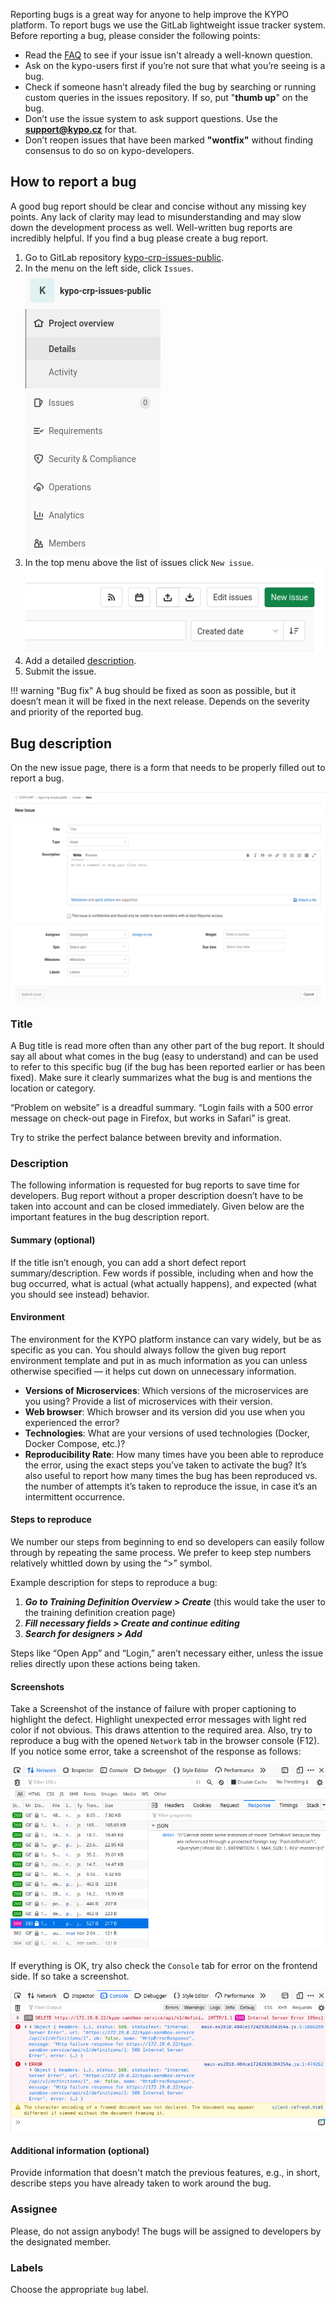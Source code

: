 Reporting bugs is a great way for anyone to help improve the KYPO platform. To report bugs we use the GitLab lightweight issue tracker system. Before reporting a bug, please consider the following points:
  
  * Read the [FAQ](faq.md) to see if your issue isn't already a well-known question.
  * Ask on the kypo-users first if you’re not sure that what you’re seeing is a bug.
  * Check if someone hasn’t already filed the bug by searching or running custom queries in the issues repository. If so, put "**thumb up**" on the bug.
  * Don’t use the issue system to ask support questions. Use the **support@kypo.cz** for that.
  * Don’t reopen issues that have been marked **"wontfix"** without finding consensus to do so on kypo-developers.


## How to report a bug

A good bug report should be clear and concise without any missing key points. Any lack of clarity may lead to misunderstanding and may slow down the development process as well. Well-written bug reports are incredibly helpful. If you find a bug please create a bug report.


  1.  Go to GitLab repository [kypo-crp-issues-public](https://gitlab.ics.muni.cz/muni-kypo-crp/kypo-crp-issues-public).
  2.  In the menu on the left side, click `Issues`.
  ![gitlab-issue-repository-left-menu](img/report-bugs/issues-repository-left-menu.png)
  3.  In the top menu above the list of issues click `New issue`.
  ![gitlab-issue-repository-top-menu](img/report-bugs/issues-repository-top-menu.png)
  4.  Add a detailed [description](#bug-description).
  5.  Submit the issue.

!!! warning "Bug fix" 
    A bug should be fixed as soon as possible, but it doesn’t mean it will be fixed in the next release. Depends on the severity and priority of the reported bug. 


## Bug description
On the new issue page, there is a form that needs to be properly filled out to report a bug. 

![new-issue-page](img/report-bugs/new-issue-page.png)



### Title
A Bug title is read more often than any other part of the bug report. It should say all about what comes in the bug (easy to understand) and can be used to refer to this specific bug (if the bug has been reported earlier or has been fixed). Make sure it clearly summarizes what the bug is and mentions the location or category.

 “Problem on website” is a dreadful summary. “Login fails with a 500 error message on check-out page in Firefox, but works in Safari” is great.

Try to strike the perfect balance between brevity and information.

### Description 
The following information is requested for bug reports to save time for developers. Bug report without a proper description doesn’t have to be taken into account and can be closed immediately. Given below are the important features in the bug description report.

#### Summary (optional)

If the title isn’t enough, you can add a short defect report summary/description. Few words if possible, including when and how the bug occurred, what is actual (what actually happens), and expected (what you should see instead) behavior.

#### Environment

The environment for the KYPO platform instance can vary widely, but be as specific as you can. You should always follow the given bug report environment template and put in as much information as you can unless otherwise specified — it helps cut down on unnecessary information.

  * **Versions of Microservices**: Which versions of the microservices are you using? Provide a list of microservices with their version.
  * **Web browser**: Which browser and its version did you use when you experienced the error? 
  * **Technologies**:  What are your versions of used technologies (Docker, Docker Compose, etc.)? 
  * **Reproducibility Rate**: How many times have you been able to reproduce the error, using the exact steps you’ve taken to activate the bug? It’s also useful to report how many times the bug has been reproduced vs. the number of attempts it’s taken to reproduce the issue, in case it’s an intermittent occurrence.

#### Steps to reproduce

We number our steps from beginning to end so developers can easily follow through by repeating the same process. We prefer to keep step numbers relatively whittled down by using the “>” symbol.

Example description for steps to reproduce a bug:

1. ***Go to Training Definition Overview > Create*** (this would take the user to the training definition creation page)
2. ***Fill necessary fields > Create and continue editing***
3. ***Search for designers > Add*** 

Steps like “Open App” and “Login,” aren’t necessary either, unless the issue relies directly upon these actions being taken.

#### Screenshots

Take a Screenshot of the instance of failure with proper captioning to highlight the defect. Highlight unexpected error messages with light red color if not obvious. This draws attention to the required area. Also, try to reproduce a bug with the opened `Network` tab in the browser console (F12). If you notice some error, take a screenshot of the response as follows: 

![network-tab-response](img/report-bugs/network-tab-response.png)

If everything is OK, try also check the `Console` tab for error on the frontend side. If so take a screenshot. 

![console-tab](img/report-bugs/console-tab.png)

#### Additional information (optional)
Provide information that doesn't match the previous features, e.g., in short, describe steps you have already taken to work around the bug.

### Assignee
Please, do not assign anybody! The bugs will be assigned to developers by the designated member. 

### Labels 
Choose the appropriate `bug` label. 

